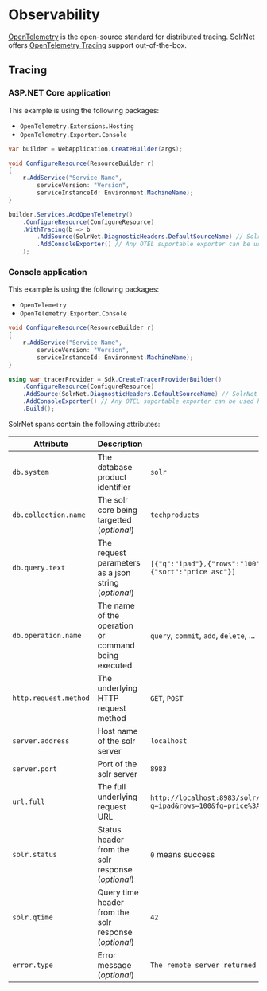 # Observability

[OpenTelemetry](https://opentelemetry.io/docs/what-is-opentelemetry/) is the open-source standard for distributed tracing.
SolrNet offers [OpenTelemetry Tracing](https://learn.microsoft.com/en-us/dotnet/core/diagnostics/distributed-tracing) support out-of-the-box.

## Tracing

### ASP.NET Core application

This example is using the following packages:

- `OpenTelemetry.Extensions.Hosting`
- `OpenTelemetry.Exporter.Console`

```C#
var builder = WebApplication.CreateBuilder(args);

void ConfigureResource(ResourceBuilder r)
{
    r.AddService("Service Name",
        serviceVersion: "Version",
        serviceInstanceId: Environment.MachineName);
}

builder.Services.AddOpenTelemetry()
    .ConfigureResource(ConfigureResource)
    .WithTracing(b => b
        .AddSource(SolrNet.DiagnosticHeaders.DefaultSourceName) // SolrNet ActivitySource
        .AddConsoleExporter() // Any OTEL suportable exporter can be used here
    );
```

### Console application

This example is using the following packages:

- `OpenTelemetry`
- `OpenTelemetry.Exporter.Console`

```C#
void ConfigureResource(ResourceBuilder r)
{
    r.AddService("Service Name",
        serviceVersion: "Version",
        serviceInstanceId: Environment.MachineName);
}

using var tracerProvider = Sdk.CreateTracerProviderBuilder()
    .ConfigureResource(ConfigureResource)
    .AddSource(SolrNet.DiagnosticHeaders.DefaultSourceName) // SolrNet ActivitySource
    .AddConsoleExporter() // Any OTEL suportable exporter can be used here
    .Build();
```

SolrNet spans contain the following attributes:

Attribute | Description                                           | Examples 
--------|-------------------------------------------------------|----------------|
`db.system`	| The database product identifier                       | `solr`
`db.collection.name` | The solr core being targetted (_optional_)            | `techproducts`
`db.query.text`	| The request parameters as a json string (_optional_)  | `[{"q":"ipad"},{"rows":"100"},{"fq":"price:[0 TO 8]"},{"facet":"true"},{"facet.field":"cat"},{"sort":"price asc"}]`
`db.operation.name`	| The name of the operation or command being executed   | `query`, `commit`, `add`, `delete`, ...
`http.request.method` | The underlying HTTP request method                    | `GET`, `POST`
`server.address`	| Host name of the solr server                          | `localhost`
`server.port`	| Port of the solr server                               | `8983`                               
`url.full`	| The full underlying request URL                       | `http://localhost:8983/solr/techproducts/select?q=ipad&rows=100&fq=price%3A%5B0+TO+8%5D&facet=true&facet.field=cat&sort=price+asc&version=2.2&wt=xml`
`solr.status` | Status header from the solr response (_optional_)     | `0` means success
`solr.qtime` | Query time header from the solr response (_optional_) | `42`
`error.type` | Error message (_optional_) | `The remote server returned an error: (404) Not Found.`

